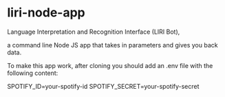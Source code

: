 # liri-node-app
Language Interpretation and Recognition Interface (LIRI Bot),

 a command line Node JS app  that takes in parameters and gives you back data.

To make this app work, after cloning you should add an .env file with the following content:

SPOTIFY_ID=your-spotify-id
SPOTIFY_SECRET=your-spotify-secret